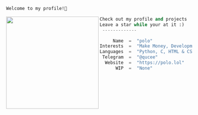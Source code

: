```bat
Welcome to my profile!🐉
```

<img align="left" src="https://cdn.discordapp.com/attachments/935547174421430302/968500776639021056/Gif56.gif" width="250" /> 

```python
Check out my profile and projects
Leave a star while your at it :)
 -------------

     Name  =  "polo"
Interests  =  "Make Money, Development, Finance"
Languages  =  "Python, C, HTML & CSS"
 Telegram  =  "@qucee"
  Website  =  "https://polo.lol"
      WIP  =  "None"
```
